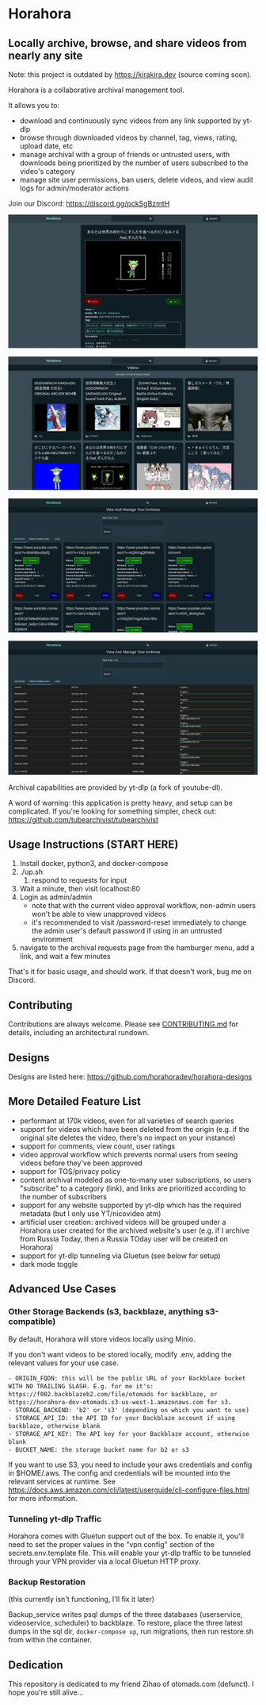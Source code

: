 # Horahora
## Locally archive, browse, and share videos from nearly any site

Note: this project is outdated by https://kirakira.dev (source coming soon).

Horahora is a collaborative archival management tool.

It allows you to:
- download and continuously sync videos from any link supported by yt-dlp
- browse through downloaded videos by channel, tag, views, rating, upload date, etc
- manage archival with a group of friends or untrusted users, with downloads being prioritized by the number of users subscribed to the video's category
- manage site user permissions, ban users, delete videos, and view audit logs for admin/moderator actions

Join our Discord: https://discord.gg/pckSgBzmtH

![](https://github.com/horahoradev/horahora-designs/blob/master/Screenshot%20from%202022-10-09%2011-56-34.png?raw=true)

![](https://github.com/horahoradev/horahora-designs/blob/master/Screenshot%20from%202022-10-09%2011-54-48.png?raw=true)

![](https://github.com/horahoradev/horahora-designs/blob/master/Screenshot%20from%202022-10-09%2011-57-35.png?raw=true)

![](https://github.com/horahoradev/horahora-designs/blob/master/Screenshot%20from%202022-10-09%2011-57-52.png?raw=true)

Archival capabilities are provided by yt-dlp (a fork of youtube-dl).

A word of warning: this application is pretty heavy, and setup can be complicated. If you're looking for something simpler, check out: https://github.com/tubearchivist/tubearchivist

## Usage Instructions (START HERE)

1. Install docker, python3, and docker-compose
2. ./up.sh
   1. respond to requests for input
2. Wait a minute, then visit localhost:80
3. Login as admin/admin
    - note that with the current video approval workflow, non-admin users won't be able to view unapproved videos
    - it's recommended to visit /password-reset immediately to change the admin user's default password if using in an untrusted environment
4. navigate to the archival requests page from the hamburger menu, add a link, and wait a few minutes

That's it for basic usage, and should work. If that doesn't work, bug me on Discord.

## Contributing
Contributions are always welcome. Please see [CONTRIBUTING.md](https://github.com/horahoradev/horahora/blob/master/CONTRIBUTING.md) for details, including an architectural rundown.

## Designs
Designs are listed here:
https://github.com/horahoradev/horahora-designs

## More Detailed Feature List
- performant at 170k videos, even for all varieties of search queries
- support for videos which have been deleted from the origin (e.g. if the original site deletes the video, there's no impact on your instance)
- support for comments, view count, user ratings
- video approval workflow which prevents normal users from seeing videos before they've been approved
- support for TOS/privacy policy
- content archival modeled as one-to-many user subscriptions, so users "subscribe" to a category (link), and links are prioritized according to the number of subscribers
- support for any website supported by yt-dlp which has the required metadata (but I only use YT/nicovideo atm)
- artificial user creation: archived videos will be grouped under a Horahora user created for the archived website's user (e.g. if I archive from Russia Today, then a Russia TOday user will be created on Horahora)
- support for yt-dlp tunneling via Gluetun (see below for setup)
- dark mode toggle

## Advanced Use Cases
### Other Storage Backends (s3, backblaze, anything s3-compatible)
By default, Horahora will store videos locally using Minio.

If you don't want videos to be stored locally, modify .env, adding the relevant values for your use case.

    - ORIGIN_FQDN: this will be the public URL of your Backblaze bucket WITH NO TRAILING SLASH. E.g. for me it's: https://f002.backblazeb2.com/file/otomads for backblaze, or https://horahora-dev-otomads.s3-us-west-1.amazonaws.com for s3.
    - STORAGE_BACKEND: 'b2' or 's3' (depending on which you want to use)
    - STORAGE_API_ID: the API ID for your Backblaze account if using backblaze, otherwise blank
    - STORAGE_API_KEY: The API key for your Backblaze account, otherwise blank
    - BUCKET_NAME: the storage bucket name for b2 or s3
  If you want to use S3, you need to include your aws credentials and config in $HOME/.aws. The config and credentials will be mounted into the relevant services at runtime. See https://docs.aws.amazon.com/cli/latest/userguide/cli-configure-files.html for more information.

### Tunneling yt-dlp Traffic
Horahora comes with Gluetun support out of the box. To enable it, you'll need to set the proper values in the "vpn config" section of the secrets.env.template file. This will enable your yt-dlp traffic to be tunneled through your VPN provider via a local Gluetun HTTP proxy.

### Backup Restoration
(this currently isn't functioning, I'll fix it later)

Backup_service writes psql dumps of the three databases (userservice, videoservice, scheduler) to backblaze. To restore, place the three latest dumps in the sql dir, `docker-compose up`, run migrations, then run restore.sh from within the container.

## Dedication
This repository is dedicated to my friend Zihao of otomads.com (defunct). I hope you're still alive...
